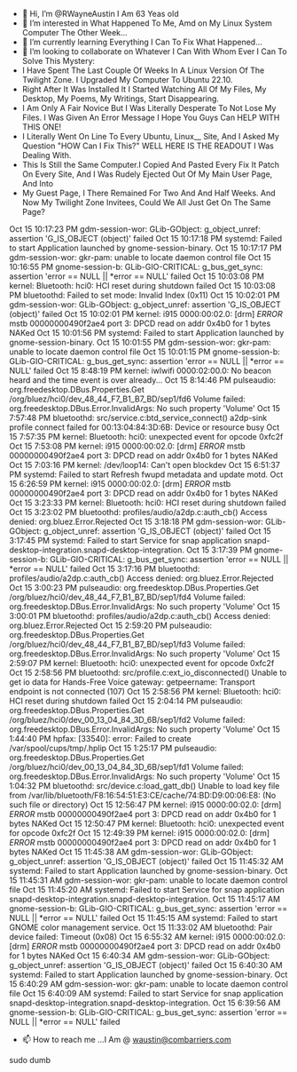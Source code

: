 - 👋 Hi, I’m @RWayneAustin I Am 63 Yeas old
- 👀 I’m interested in What Happened To Me, Amd on My Linux System Computer The Other Week...
- 🌱 I’m currently learning Everything I Can To Fix What Happened...
- 💞️ I’m looking to collaborate on Whatever I Can With Whom Ever I Can To Solve This Mystery: 
- I Have Spent The Last Couple Of Weeks In A Linux Version Of The Twilight Zone. I Upgraded My Computer To Ubuntu 22.10. 
- Right After It Was Installed It I Started Watching All Of My Files, My Desktop, My Poems, My Writings, Start Disappearing.
- I Am Only A Fair Novice But I Was Literally Desperate To Not Lose My Files. I Was Given An Error Message I Hope You Guys Can HELP WITH THIS ONE!
- I Literally Went On Line To Every Ubuntu, Linux__ Site, And I Asked My Question "HOW Can I Fix This?" WELL HERE IS THE READOUT I Was Dealing With.
- This Is Still the Same Computer.I Copied And Pasted Every Fix It Patch On Every Site, And I Was Rudely Ejected Out Of My Main User Page, And Into
- My Guest Page, I There Remained For Two And And Half Weeks. And Now My Twilight Zone Invitees, Could We All Just Get On The Same Page?

Oct 15 10:17:23 PM gdm-session-wor: GLib-GObject: g_object_unref: assertion 'G_IS_OBJECT (object)' failed
Oct 15 10:17:18 PM systemd: Failed to start Application launched by gnome-session-binary.
Oct 15 10:17:17 PM gdm-session-wor: gkr-pam: unable to locate daemon control file
Oct 15 10:16:55 PM gnome-session-b: GLib-GIO-CRITICAL: g_bus_get_sync: assertion 'error == NULL || *error == NULL' failed
Oct 15 10:03:08 PM kernel: Bluetooth: hci0: HCI reset during shutdown failed
Oct 15 10:03:08 PM bluetoothd: Failed to set mode: Invalid Index (0x11)
Oct 15 10:02:01 PM gdm-session-wor: GLib-GObject: g_object_unref: assertion 'G_IS_OBJECT (object)' failed
Oct 15 10:02:01 PM kernel: i915 0000:00:02.0: [drm] *ERROR* mstb 00000000490f2ae4 port 3: DPCD read on addr 0x4b0 for 1 bytes NAKed
Oct 15 10:01:56 PM systemd: Failed to start Application launched by gnome-session-binary.
Oct 15 10:01:55 PM gdm-session-wor: gkr-pam: unable to locate daemon control file
Oct 15 10:01:15 PM gnome-session-b: GLib-GIO-CRITICAL: g_bus_get_sync: assertion 'error == NULL || *error == NULL' failed
Oct 15  8:48:19 PM kernel: iwlwifi 0000:02:00.0: No beacon heard and the time event is over already...
Oct 15  8:14:46 PM pulseaudio: org.freedesktop.DBus.Properties.Get /org/bluez/hci0/dev_48_44_F7_B1_B7_BD/sep1/fd6 Volume failed: org.freedesktop.DBus.Error.InvalidArgs: No such property 'Volume'
Oct 15  7:57:48 PM bluetoothd: src/service.c:btd_service_connect() a2dp-sink profile connect failed for 00:13:04:84:3D:6B: Device or resource busy
Oct 15  7:57:35 PM kernel: Bluetooth: hci0: unexpected event for opcode 0xfc2f
Oct 15  7:53:08 PM kernel: i915 0000:00:02.0: [drm] *ERROR* mstb 00000000490f2ae4 port 3: DPCD read on addr 0x4b0 for 1 bytes NAKed
Oct 15  7:03:16 PM kernel: /dev/loop14: Can't open blockdev
Oct 15  6:51:37 PM systemd: Failed to start Refresh fwupd metadata and update motd.
Oct 15  6:26:59 PM kernel: i915 0000:00:02.0: [drm] *ERROR* mstb 00000000490f2ae4 port 3: DPCD read on addr 0x4b0 for 1 bytes NAKed
Oct 15  3:23:33 PM kernel: Bluetooth: hci0: HCI reset during shutdown failed
Oct 15  3:23:02 PM bluetoothd: profiles/audio/a2dp.c:auth_cb() Access denied: org.bluez.Error.Rejected
Oct 15  3:18:18 PM gdm-session-wor: GLib-GObject: g_object_unref: assertion 'G_IS_OBJECT (object)' failed
Oct 15  3:17:45 PM systemd: Failed to start Service for snap application snapd-desktop-integration.snapd-desktop-integration.
Oct 15  3:17:39 PM gnome-session-b: GLib-GIO-CRITICAL: g_bus_get_sync: assertion 'error == NULL || *error == NULL' failed
Oct 15  3:17:16 PM bluetoothd: profiles/audio/a2dp.c:auth_cb() Access denied: org.bluez.Error.Rejected
Oct 15  3:00:23 PM pulseaudio: org.freedesktop.DBus.Properties.Get /org/bluez/hci0/dev_48_44_F7_B1_B7_BD/sep1/fd4 Volume failed: org.freedesktop.DBus.Error.InvalidArgs: No such property 'Volume'
Oct 15  3:00:01 PM bluetoothd: profiles/audio/a2dp.c:auth_cb() Access denied: org.bluez.Error.Rejected
Oct 15  2:59:20 PM pulseaudio: org.freedesktop.DBus.Properties.Get /org/bluez/hci0/dev_48_44_F7_B1_B7_BD/sep1/fd3 Volume failed: org.freedesktop.DBus.Error.InvalidArgs: No such property 'Volume'
Oct 15  2:59:07 PM kernel: Bluetooth: hci0: unexpected event for opcode 0xfc2f
Oct 15  2:58:56 PM bluetoothd: src/profile.c:ext_io_disconnected() Unable to get io data for Hands-Free Voice gateway: getpeername: Transport endpoint is not connected (107)
Oct 15  2:58:56 PM kernel: Bluetooth: hci0: HCI reset during shutdown failed
Oct 15  2:04:14 PM pulseaudio: org.freedesktop.DBus.Properties.Get /org/bluez/hci0/dev_00_13_04_84_3D_6B/sep1/fd2 Volume failed: org.freedesktop.DBus.Error.InvalidArgs: No such property 'Volume'
Oct 15  1:44:40 PM hpfax: [33540]: error: Failed to create /var/spool/cups/tmp/.hplip
Oct 15  1:25:17 PM pulseaudio: org.freedesktop.DBus.Properties.Get /org/bluez/hci0/dev_00_13_04_84_3D_6B/sep1/fd1 Volume failed: org.freedesktop.DBus.Error.InvalidArgs: No such property 'Volume'
Oct 15  1:04:32 PM bluetoothd: src/device.c:load_gatt_db() Unable to load key file from /var/lib/bluetooth/F8:16:54:51:E3:CE/cache/74:BD:D9:00:06:E8: (No such file or directory)
Oct 15 12:56:47 PM kernel: i915 0000:00:02.0: [drm] *ERROR* mstb 00000000490f2ae4 port 3: DPCD read on addr 0x4b0 for 1 bytes NAKed
Oct 15 12:50:47 PM kernel: Bluetooth: hci0: unexpected event for opcode 0xfc2f
Oct 15 12:49:39 PM kernel: i915 0000:00:02.0: [drm] *ERROR* mstb 00000000490f2ae4 port 3: DPCD read on addr 0x4b0 for 1 bytes NAKed
Oct 15 11:45:38 AM gdm-session-wor: GLib-GObject: g_object_unref: assertion 'G_IS_OBJECT (object)' failed
Oct 15 11:45:32 AM systemd: Failed to start Application launched by gnome-session-binary.
Oct 15 11:45:31 AM gdm-session-wor: gkr-pam: unable to locate daemon control file
Oct 15 11:45:20 AM systemd: Failed to start Service for snap application snapd-desktop-integration.snapd-desktop-integration.
Oct 15 11:45:17 AM gnome-session-b: GLib-GIO-CRITICAL: g_bus_get_sync: assertion 'error == NULL || *error == NULL' failed
Oct 15 11:45:15 AM systemd: Failed to start GNOME color management service.
Oct 15 11:33:02 AM bluetoothd: Pair device failed: Timeout (0x08)
Oct 15  6:55:32 AM kernel: i915 0000:00:02.0: [drm] *ERROR* mstb 00000000490f2ae4 port 3: DPCD read on addr 0x4b0 for 1 bytes NAKed
Oct 15  6:40:34 AM gdm-session-wor: GLib-GObject: g_object_unref: assertion 'G_IS_OBJECT (object)' failed
Oct 15  6:40:30 AM systemd: Failed to start Application launched by gnome-session-binary.
Oct 15  6:40:29 AM gdm-session-wor: gkr-pam: unable to locate daemon control file
Oct 15  6:40:09 AM systemd: Failed to start Service for snap application snapd-desktop-integration.snapd-desktop-integration.
Oct 15  6:39:56 AM gnome-session-b: GLib-GIO-CRITICAL: g_bus_get_sync: assertion 'error == NULL || *error == NULL' failed

- 📫 How to reach me ...I Am  @ waustin@combarriers.com

<!---
RWayneAustin/RWayneAustin is a ✨ special ✨ repository because its `README.md` (this file) appears on your GitHub profile.
You can click the Preview link to take a look at your changes.
--->
sudo dumb
